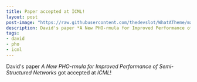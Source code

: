 ```yaml
---
title: Paper accepted at ICML!
layout: post
post-image: "https://raw.githubusercontent.com/thedevslot/WhatATheme/master/assets/images/SamplePost.png?token=AHMQUEPC4IFADOF5VG4QVN26Z64GG"
description: David's paper *A New PHO-rmula for Improved Performance of Semi-Structured Networks* got accepted at *ICML*!
tags:
- david
- pho
- icml
---
```

David's paper *A New PHO-rmula for Improved Performance of Semi-Structured Networks* got accepted at *ICML*!
